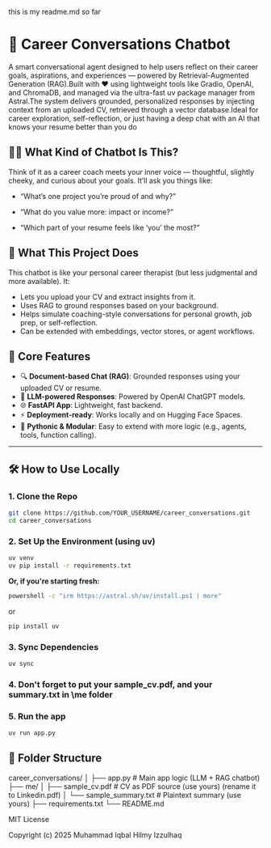 this is my readme.md so far

# 🧠 Career Conversations Chatbot

A smart conversational agent designed to help users reflect on their career goals, aspirations, and experiences — powered by Retrieval-Augmented Generation (RAG).Built with ❤️ using lightweight tools like Gradio, OpenAI, and ChromaDB, and managed via the ultra-fast uv package manager from Astral.The system delivers grounded, personalized responses by injecting context from an uploaded CV, retrieved through a vector database.Ideal for career exploration, self-reflection, or just having a deep chat with an AI that knows your resume better than you do

## 🧘‍♂️ What Kind of Chatbot Is This?
Think of it as a career coach meets your inner voice — thoughtful, slightly cheeky, and curious about your goals. It’ll ask you things like:

- “What’s one project you’re proud of and why?”

- “What do you value more: impact or income?”

- “Which part of your resume feels like ‘you’ the most?”

## 🚀 What This Project Does

This chatbot is like your personal career therapist (but less judgmental and more available). It:

- Lets you upload your CV and extract insights from it.
- Uses RAG to ground responses based on your background.
- Helps simulate coaching-style conversations for personal growth, job prep, or self-reflection.
- Can be extended with embeddings, vector stores, or agent workflows.

## 🧩 Core Features

- 🔍 **Document-based Chat (RAG)**: Grounded responses using your uploaded CV or resume.
- 🤖 **LLM-powered Responses**: Powered by OpenAI ChatGPT models.
- 🌐 **FastAPI App**: Lightweight, fast backend.
- ⚡ **Deployment-ready**: Works locally and on Hugging Face Spaces.
- 🐍 **Pythonic & Modular**: Easy to extend with more logic (e.g., agents, tools, function calling).

---

## 🛠️ How to Use Locally

### 1. Clone the Repo

```bash
git clone https://github.com/YOUR_USERNAME/career_conversations.git
cd career_conversations
```

### 2. Set Up the Environment (using uv)

```bash
uv venv
uv pip install -r requirements.txt
```

**Or, if you're starting fresh:**

```bash
powershell -c "irm https://astral.sh/uv/install.ps1 | more"
```
or 
```bash
pip install uv
```

### 3. Sync Dependencies

```bash
uv sync
```
### 4. Don't forget to put your sample_cv.pdf, and your summary.txt in \me folder

### 5. Run the app

```bash
uv run app.py
```

## 📝 Folder Structure

career_conversations/
│
├── app.py                     # Main app logic (LLM + RAG chatbot)
├── me/
│   ├── sample_cv.pdf          # CV as PDF source (use yours) (rename it to Linkedin.pdf)
│   └── sample_summary.txt     # Plaintext summary (use yours)
├── requirements.txt
└── README.md


MIT License

Copyright (c) 2025 Muhammad Iqbal Hilmy Izzulhaq
